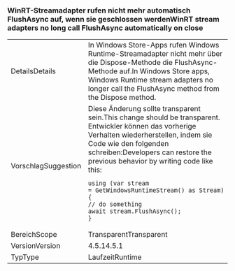 ### <a name="winrt-stream-adapters-no-long-call-flushasync-automatically-on-close"></a><span data-ttu-id="d3316-101">WinRT-Streamadapter rufen nicht mehr automatisch FlushAsync auf, wenn sie geschlossen werden</span><span class="sxs-lookup"><span data-stu-id="d3316-101">WinRT stream adapters no long call FlushAsync automatically on close</span></span>

|   |   |
|---|---|
|<span data-ttu-id="d3316-102">Details</span><span class="sxs-lookup"><span data-stu-id="d3316-102">Details</span></span>|<span data-ttu-id="d3316-103">In Windows Store-Apps rufen Windows Runtime-Streamadapter nicht mehr über die Dispose-Methode die FlushAsync-Methode auf.</span><span class="sxs-lookup"><span data-stu-id="d3316-103">In Windows Store apps, Windows Runtime stream adapters no longer call the FlushAsync method from the Dispose method.</span></span>|
|<span data-ttu-id="d3316-104">Vorschlag</span><span class="sxs-lookup"><span data-stu-id="d3316-104">Suggestion</span></span>|<span data-ttu-id="d3316-105">Diese Änderung sollte transparent sein.</span><span class="sxs-lookup"><span data-stu-id="d3316-105">This change should be transparent.</span></span> <span data-ttu-id="d3316-106">Entwickler können das vorherige Verhalten wiederherstellen, indem sie Code wie den folgenden schreiben:</span><span class="sxs-lookup"><span data-stu-id="d3316-106">Developers can restore the previous behavior by writing code like this:</span></span><pre><code class="language-csharp">using (var stream = GetWindowsRuntimeStream() as Stream)&#13;&#10;{&#13;&#10;// do something&#13;&#10;await stream.FlushAsync();&#13;&#10;}&#13;&#10;</code></pre>|
|<span data-ttu-id="d3316-107">Bereich</span><span class="sxs-lookup"><span data-stu-id="d3316-107">Scope</span></span>|<span data-ttu-id="d3316-108">Transparent</span><span class="sxs-lookup"><span data-stu-id="d3316-108">Transparent</span></span>|
|<span data-ttu-id="d3316-109">Version</span><span class="sxs-lookup"><span data-stu-id="d3316-109">Version</span></span>|<span data-ttu-id="d3316-110">4.5.1</span><span class="sxs-lookup"><span data-stu-id="d3316-110">4.5.1</span></span>|
|<span data-ttu-id="d3316-111">Typ</span><span class="sxs-lookup"><span data-stu-id="d3316-111">Type</span></span>|<span data-ttu-id="d3316-112">Laufzeit</span><span class="sxs-lookup"><span data-stu-id="d3316-112">Runtime</span></span>|

